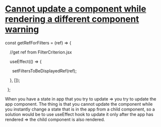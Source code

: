
# [Cannot update a component while rendering a different component warning](https://stackoverflow.com/questions/62336340/cannot-update-a-component-while-rendering-a-different-component-warning)

const getRefForFilters = (ref) => {

    //get ref from FilterCriterion.jsx

    useEffect(() => {

      setFiltersToBeDisplayedRef(ref);

    }, []);

  };

When you have a state in app that you try to update => you try to update the app component.
The thing is that you cannot update the component while you instantly change a state that is in the app from a child component, so a solution would be to use useEffect hook to update it only after the app has rendered => the child component is also rendered.
